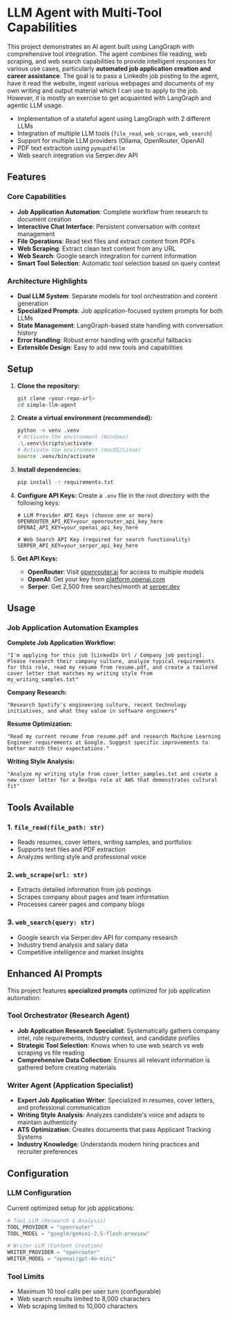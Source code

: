 # LLM Agent with Multi-Tool Capabilities

This project demonstrates an AI agent built using LangGraph with comprehensive tool integration. The agent combines file reading, web scraping, and web search capabilities to provide intelligent responses for various use cases, particularly **automated job application creation and career assistance**. The goal is to pass a LinkedIn job posting to the agent, have it read the website, ingest various webpages and documents of my own writing and output material which I can use to apply to the job. However, it is mostly an exercise to get acquainted with LangGraph and agentic LLM usage.

*   Implementation of a stateful agent using LangGraph with 2 different LLMs
*   Integration of multiple LLM tools (`file_read`, `web_scrape`, `web_search`)
*   Support for multiple LLM providers (Ollama, OpenRouter, OpenAI)
*   PDF text extraction using `pymupdf4llm`
*   Web search integration via Serper.dev API

## Features

### Core Capabilities
*   **Job Application Automation**: Complete workflow from research to document creation
*   **Interactive Chat Interface**: Persistent conversation with context management
*   **File Operations**: Read text files and extract content from PDFs
*   **Web Scraping**: Extract clean text content from any URL
*   **Web Search**: Google search integration for current information
*   **Smart Tool Selection**: Automatic tool selection based on query context

### Architecture Highlights
*   **Dual LLM System**: Separate models for tool orchestration and content generation
*   **Specialized Prompts**: Job application-focused system prompts for both LLMs
*   **State Management**: LangGraph-based state handling with conversation history
*   **Error Handling**: Robust error handling with graceful fallbacks
*   **Extensible Design**: Easy to add new tools and capabilities

## Setup

1.  **Clone the repository:**
    ```bash
    git clone <your-repo-url>
    cd simple-llm-agent
    ```

2.  **Create a virtual environment (recommended):**
    ```bash
    python -m venv .venv
    # Activate the environment (Windows)
    .\.venv\Scripts\activate
    # Activate the environment (macOS/Linux)
    source .venv/bin/activate
    ```

3.  **Install dependencies:**
    ```bash
    pip install -r requirements.txt
    ```

4.  **Configure API Keys:**
    Create a `.env` file in the root directory with the following keys:
    ```env
    # LLM Provider API Keys (choose one or more)
    OPENROUTER_API_KEY=your_openrouter_api_key_here
    OPENAI_API_KEY=your_openai_api_key_here

    # Web Search API Key (required for search functionality)
    SERPER_API_KEY=your_serper_api_key_here
    ```

5.  **Get API Keys:**
    *   **OpenRouter**: Visit [openrouter.ai](https://openrouter.ai/) for access to multiple models
    *   **OpenAI**: Get your key from [platform.openai.com](https://platform.openai.com/)
    *   **Serper**: Get 2,500 free searches/month at [serper.dev](https://serper.dev/)

## Usage

### Job Application Automation Examples

**Complete Job Application Workflow:**
```
"I'm applying for this job [LinkedIn Url / Company job posting]. Please research their company culture, analyze typical requirements for this role, read my resume from resume.pdf, and create a tailored cover letter that matches my writing style from my_writing_samples.txt"
```

**Company Research:**
```
"Research Spotify's engineering culture, recent technology initiatives, and what they value in software engineers"
```

**Resume Optimization:**
```
"Read my current resume from resume.pdf and research Machine Learning Engineer requirements at Google. Suggest specific improvements to better match their expectations."
```

**Writing Style Analysis:**
```
"Analyze my writing style from cover_letter_samples.txt and create a new cover letter for a DevOps role at AWS that demonstrates cultural fit"
```

## Tools Available

### 1. `file_read(file_path: str)`
*   Reads resumes, cover letters, writing samples, and portfolios
*   Supports text files and PDF extraction
*   Analyzes writing style and professional voice

### 2. `web_scrape(url: str)`
*   Extracts detailed information from job postings
*   Scrapes company about pages and team information
*   Processes career pages and company blogs

### 3. `web_search(query: str)`
*   Google search via Serper.dev API for company research
*   Industry trend analysis and salary data
*   Competitive intelligence and market insights

## Enhanced AI Prompts

This project features **specialized prompts** optimized for job application automation:

### Tool Orchestrator (Research Agent)
*   **Job Application Research Specialist**: Systematically gathers company intel, role requirements, industry context, and candidate profiles
*   **Strategic Tool Selection**: Knows when to use web search vs web scraping vs file reading
*   **Comprehensive Data Collection**: Ensures all relevant information is gathered before creating materials

### Writer Agent (Application Specialist)  
*   **Expert Job Application Writer**: Specialized in resumes, cover letters, and professional communication
*   **Writing Style Analysis**: Analyzes candidate's voice and adapts to maintain authenticity
*   **ATS Optimization**: Creates documents that pass Applicant Tracking Systems
*   **Industry Knowledge**: Understands modern hiring practices and recruiter preferences

## Configuration

### LLM Configuration
Current optimized setup for job applications:
```python
# Tool LLM (Research & Analysis)
TOOL_PROVIDER = "openrouter"
TOOL_MODEL = "google/gemini-2.5-flash-preview"

# Writer LLM (Content Creation)
WRITER_PROVIDER = "openrouter" 
WRITER_MODEL = "openai/gpt-4o-mini"
```

### Tool Limits
*   Maximum 10 tool calls per user turn (configurable)
*   Web search results limited to 8,000 characters
*   Web scraping limited to 10,000 characters
